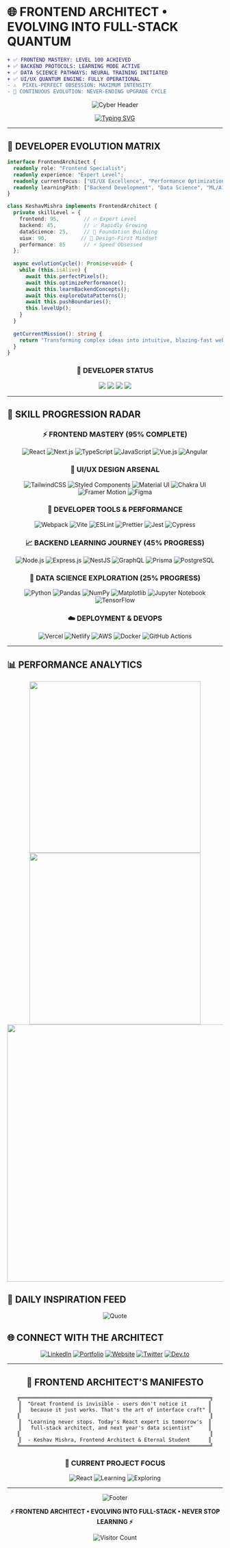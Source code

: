# 🌐 FRONTEND ARCHITECT • EVOLVING INTO FULL-STACK QUANTUM

```diff
+ ✅ FRONTEND MASTERY: LEVEL 100 ACHIEVED
+ ✅ BACKEND PROTOCOLS: LEARNING MODE ACTIVE
+ ✅ DATA SCIENCE PATHWAYS: NEURAL TRAINING INITIATED  
+ ✅ UI/UX QUANTUM ENGINE: FULLY OPERATIONAL
- ⚠️  PIXEL-PERFECT OBSESSION: MAXIMUM INTENSITY
- 🔄 CONTINUOUS EVOLUTION: NEVER-ENDING UPGRADE CYCLE
```

<div align="center">

![Cyber Header](https://capsule-render.vercel.app/api?type=waving&color=gradient&customColorList=6,11,20&height=200&section=header&text=KESHAV%20MISHRA&fontSize=50&fontColor=00ff41&animation=twinkling&fontAlignY=35&desc=⚡%20FRONTEND%20ARCHITECT%20•%20FULLSTACK%20APPRENTICE%20•%20DATA%20SCIENCE%20EXPLORER%20⚡&descAlignY=55&descSize=12)

[![Typing SVG](https://readme-typing-svg.herokuapp.com?font=Orbitron&weight=700&size=28&duration=3000&pause=1000&color=00FF41&background=000000&center=true&vCenter=true&width=1000&height=80&lines=%F0%9F%8E%A8+CRAFTING+PIXEL-PERFECT+EXPERIENCES...;%E2%9A%A1+MASTERING+REACT+%26+NEXT.JS+ECOSYSTEMS;%F0%9F%94%84+LEARNING+BACKEND+ARCHITECTURES;%F0%9F%93%8A+EXPLORING+DATA+SCIENCE+FRONTIERS;%F0%9F%9A%80+BUILDING+THE+FUTURE+OF+WEB)](https://git.io/typing-svg)

</div>

---

## 🧬 **DEVELOPER EVOLUTION MATRIX**

```typescript
interface FrontendArchitect {
  readonly role: "Frontend Specialist";
  readonly experience: "Expert Level";
  readonly currentFocus: ["UI/UX Excellence", "Performance Optimization"];
  readonly learningPath: ["Backend Development", "Data Science", "ML/AI"];
}

class KeshavMishra implements FrontendArchitect {
  private skillLevel = {
    frontend: 95,        // 🔥 Expert Level
    backend: 45,         // 📈 Rapidly Growing
    dataScience: 25,     // 🌱 Foundation Building
    uiux: 90,           // 🎨 Design-First Mindset
    performance: 85      // ⚡ Speed Obsessed
  };
  
  async evolutionCycle(): Promise<void> {
    while (this.isAlive) {
      await this.perfectPixels();
      await this.optimizePerformance();
      await this.learnBackendConcepts();
      await this.exploreDataPatterns();
      await this.pushBoundaries();
      this.levelUp();
    }
  }
  
  getCurrentMission(): string {
    return "Transforming complex ideas into intuitive, blazing-fast web experiences";
  }
}
```

<div align="center">

### 🎯 **DEVELOPER STATUS**
[![](https://img.shields.io/badge/FRONTEND-EXPERT_LEVEL-00ff41?style=for-the-badge&logo=react&logoColor=white)](#)
[![](https://img.shields.io/badge/BACKEND-LEARNING_MODE-ffa500?style=for-the-badge&logo=node.js&logoColor=white)](#)
[![](https://img.shields.io/badge/DATA_SCIENCE-EXPLORER-4ecdc4?style=for-the-badge&logo=python&logoColor=white)](#)
[![](https://img.shields.io/badge/AVAILABILITY-READY_TO_BUILD-ff6b6b?style=for-the-badge&logo=statuspage&logoColor=white)](#)

</div>

---

## 🚀 **SKILL PROGRESSION RADAR**

<div align="center">

### ⚡ **FRONTEND MASTERY (95% COMPLETE)**
![React](https://img.shields.io/badge/React-20232A?style=for-the-badge&logo=react&logoColor=61DAFB)
![Next.js](https://img.shields.io/badge/next.js-000000?style=for-the-badge&logo=nextdotjs&logoColor=white)
![TypeScript](https://img.shields.io/badge/TypeScript-007ACC?style=for-the-badge&logo=typescript&logoColor=white)
![JavaScript](https://img.shields.io/badge/JavaScript-F7DF1E?style=for-the-badge&logo=javascript&logoColor=black)
![Vue.js](https://img.shields.io/badge/Vue.js-35495E?style=for-the-badge&logo=vuedotjs&logoColor=4FC08D)
![Angular](https://img.shields.io/badge/Angular-DD0031?style=for-the-badge&logo=angular&logoColor=white)

### 🎨 **UI/UX DESIGN ARSENAL**
![TailwindCSS](https://img.shields.io/badge/Tailwind_CSS-38B2AC?style=for-the-badge&logo=tailwind-css&logoColor=white)
![Styled Components](https://img.shields.io/badge/styled--components-DB7093?style=for-the-badge&logo=styled-components&logoColor=white)
![Material UI](https://img.shields.io/badge/Material--UI-0081CB?style=for-the-badge&logo=material-ui&logoColor=white)
![Chakra UI](https://img.shields.io/badge/chakra-%234ED1C5.svg?style=for-the-badge&logo=chakraui&logoColor=white)
![Framer Motion](https://img.shields.io/badge/Framer-black?style=for-the-badge&logo=framer&logoColor=blue)
![Figma](https://img.shields.io/badge/figma-%23F24E1E.svg?style=for-the-badge&logo=figma&logoColor=white)

### 🔧 **DEVELOPER TOOLS & PERFORMANCE**
![Webpack](https://img.shields.io/badge/webpack-%238DD6F9.svg?style=for-the-badge&logo=webpack&logoColor=black)
![Vite](https://img.shields.io/badge/vite-%23646CFF.svg?style=for-the-badge&logo=vite&logoColor=white)
![ESLint](https://img.shields.io/badge/ESLint-4B3263?style=for-the-badge&logo=eslint&logoColor=white)
![Prettier](https://img.shields.io/badge/prettier-1A2C34?style=for-the-badge&logo=prettier&logoColor=F7BA3E)
![Jest](https://img.shields.io/badge/-jest-%23C21325?style=for-the-badge&logo=jest&logoColor=white)
![Cypress](https://img.shields.io/badge/-cypress-%23E5E5E5?style=for-the-badge&logo=cypress&logoColor=058a5e)

### 📈 **BACKEND LEARNING JOURNEY (45% PROGRESS)**
![Node.js](https://img.shields.io/badge/Node.js-43853D?style=for-the-badge&logo=node.js&logoColor=white)
![Express.js](https://img.shields.io/badge/Express.js-404D59?style=for-the-badge&logo=express&logoColor=white)
![NestJS](https://img.shields.io/badge/nestjs-%23E0234E.svg?style=for-the-badge&logo=nestjs&logoColor=white)
![GraphQL](https://img.shields.io/badge/-GraphQL-E10098?style=for-the-badge&logo=graphql&logoColor=white)
![Prisma](https://img.shields.io/badge/Prisma-3982CE?style=for-the-badge&logo=Prisma&logoColor=white)
![PostgreSQL](https://img.shields.io/badge/PostgreSQL-316192?style=for-the-badge&logo=postgresql&logoColor=white)

### 🧠 **DATA SCIENCE EXPLORATION (25% PROGRESS)**
![Python](https://img.shields.io/badge/Python-3776AB?style=for-the-badge&logo=python&logoColor=white)
![Pandas](https://img.shields.io/badge/pandas-%23150458.svg?style=for-the-badge&logo=pandas&logoColor=white)
![NumPy](https://img.shields.io/badge/numpy-%23013243.svg?style=for-the-badge&logo=numpy&logoColor=white)
![Matplotlib](https://img.shields.io/badge/Matplotlib-%23ffffff.svg?style=for-the-badge&logo=Matplotlib&logoColor=black)
![Jupyter Notebook](https://img.shields.io/badge/jupyter-%23FA0F00.svg?style=for-the-badge&logo=jupyter&logoColor=white)
![TensorFlow](https://img.shields.io/badge/TensorFlow-%23FF6F00.svg?style=for-the-badge&logo=TensorFlow&logoColor=white)

### ☁️ **DEPLOYMENT & DEVOPS**
![Vercel](https://img.shields.io/badge/vercel-%23000000.svg?style=for-the-badge&logo=vercel&logoColor=white)
![Netlify](https://img.shields.io/badge/netlify-%23000000.svg?style=for-the-badge&logo=netlify&logoColor=#00C7B7)
![AWS](https://img.shields.io/badge/AWS-%23FF9900.svg?style=for-the-badge&logo=amazon-aws&logoColor=white)
![Docker](https://img.shields.io/badge/docker-%230db7ed.svg?style=for-the-badge&logo=docker&logoColor=white)
![GitHub Actions](https://img.shields.io/badge/githubactions-%232671E5.svg?style=for-the-badge&logo=githubactions&logoColor=white)

</div>

---

## 📊 **PERFORMANCE ANALYTICS**

<div align="center">

<img width="400" src="https://github-readme-stats.vercel.app/api?username=keshav0730&show_icons=true&theme=radical&hide_border=true&bg_color=0D1117&title_color=00ff41&icon_color=00bfff&text_color=ffffff&custom_title=Frontend%20Architect%20Stats" />

<img width="400" src="https://github-readme-streak-stats.herokuapp.com/?user=yourusername&theme=radical&hide_border=true&background=0D1117&stroke=00ff41&ring=00bfff&fire=ff6b6b&currStreakLabel=00ff41" />

</div>

<div align="center">

<img width="600" src="https://github-readme-stats.vercel.app/api/top-langs/?username=keshav0730&layout=compact&theme=radical&hide_border=true&bg_color=0D1117&title_color=00ff41&text_color=ffffff&hide=html,css&langs_count=8" />

</div>

## 🌟 **DAILY INSPIRATION FEED**

<div align="center">

![Quote](https://quotes-github-readme.vercel.app/api?type=horizontal&theme=dark&quote=The%20best%20user%20experience%20is%20invisible%20-%20it%20just%20works&author=Frontend%20Philosophy)

</div>


## 🌐 **CONNECT WITH THE ARCHITECT**

<div align="center">

[![LinkedIn](https://img.shields.io/badge/PROFESSIONAL_NETWORK-0077B5?style=for-the-badge&logo=linkedin&logoColor=white)](https://www.linkedin.com/in/keshav-k-mishra-b3089b165/)
[![Portfolio](https://img.shields.io/badge/FRONTEND_SHOWCASE-000000?style=for-the-badge&logo=vercel&logoColor=white)](https://thebatcave.in)
[![Website](https://img.shields.io/badge/PERSONAL_BRAND-00D9FF?style=for-the-badge&logo=netlify&logoColor=white)](https://keshavdev.netlify.app/)
[![Twitter](https://img.shields.io/badge/TECH_THOUGHTS-1DA1F2?style=for-the-badge&logo=twitter&logoColor=white)](#)
[![Dev.to](https://img.shields.io/badge/LEARNING_BLOG-0A0A0A?style=for-the-badge&logo=devdotto&logoColor=white)](#)

</div>

---

<div align="center">

## 💫 **FRONTEND ARCHITECT'S MANIFESTO**

```
╔══════════════════════════════════════════════════════════════╗
║  "Great frontend is invisible - users don't notice it       ║
║   because it just works. That's the art of interface craft" ║
║                                                              ║
║  "Learning never stops. Today's React expert is tomorrow's  ║
║   full-stack architect, and next year's data scientist"     ║
║                                                              ║
║  - Keshav Mishra, Frontend Architect & Eternal Student      ║
╚══════════════════════════════════════════════════════════════╝
```

### 🚀 **CURRENT PROJECT FOCUS**
![React](https://img.shields.io/badge/BUILDING-NEXT.JS_APPS-61DAFB?style=for-the-badge&logo=react&logoColor=black)
![Learning](https://img.shields.io/badge/LEARNING-BACKEND_APIS-339933?style=for-the-badge&logo=node.js&logoColor=white)
![Exploring](https://img.shields.io/badge/EXPLORING-DATA_PATTERNS-3776AB?style=for-the-badge&logo=python&logoColor=white)

</div>

---

<div align="center">

![Footer](https://capsule-render.vercel.app/api?type=waving&color=gradient&customColorList=6,11,20&height=100&section=footer)

**⚡ FRONTEND ARCHITECT • EVOLVING INTO FULL-STACK • NEVER STOP LEARNING ⚡**

![Visitor Count](https://komarev.com/ghpvc/?username=yourusername&color=00ff41&style=for-the-badge&label=FELLOW+DEVELOPERS)

</div>
